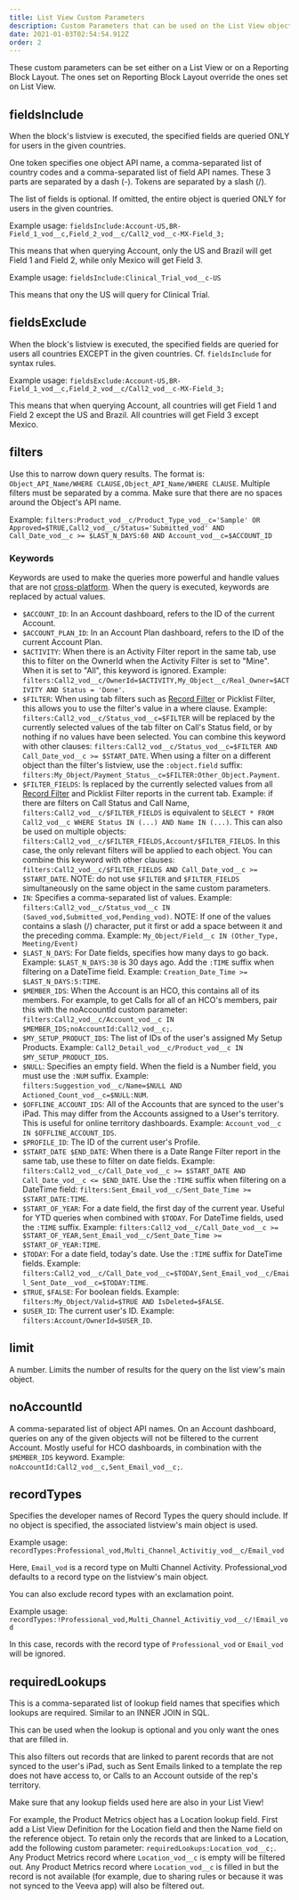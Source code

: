 ```yaml
---
title: List View Custom Parameters
description: Custom Parameters that can be used on the List View object
date: 2021-01-03T02:54:54.912Z
order: 2
---
```


These custom parameters can be set either on a List View or on a Reporting Block Layout. The ones set on Reporting Block Layout override the ones set on List View.

## fieldsInclude

When the block's listview is executed, the specified fields are queried ONLY for users in the given countries.

One token specifies one object API name, a comma-separated list of country codes and a comma-separated list of field API names. These 3 parts are separated by a dash (-). Tokens are separated by a slash (/).

The list of fields is optional. If omitted, the entire object is queried ONLY for users in the given countries.

Example usage: `fieldsInclude:Account-US,BR-Field_1_vod__c,Field_2_vod__c/Call2_vod__c-MX-Field_3;`

This means that when querying Account, only the US and Brazil will get Field 1 and Field 2, while only Mexico will get Field 3.

Example usage: `fieldsInclude:Clinical_Trial_vod__c-US`

This means that ony the US will query for Clinical Trial.

## fieldsExclude

When the block's listview is executed, the specified fields are queried for users all countries EXCEPT in the given countries. Cf. `fieldsInclude` for syntax rules.

Example usage: `fieldsExclude:Account-US,BR-Field_1_vod__c,Field_2_vod__c/Call2_vod__c-MX-Field_3;`

This means that when querying Account, all countries will get Field 1 and Field 2 except the US and Brazil. All countries will get Field 3 except Mexico.

## filters

Use this to narrow down query results. The format is: `Object_API_Name/WHERE CLAUSE,Object_API_Name/WHERE CLAUSE`. Multiple filters must be separated by a comma. Make sure that there are no spaces around the Object's API name.

Example: `filters:Product_vod__c/Product_Type_vod__c='Sample' OR Approved=$TRUE,Call2_vod__c/Status='Submitted_vod' AND Call_Date_vod__c >= $LAST_N_DAYS:60 AND Account_vod__c=$ACCOUNT_ID`

### Keywords

Keywords are used to make the queries more powerful and handle values that are not [cross-platform](https://support.veeva.com/hc/en-us/articles/360021663794-Why-do-HTML-Reports-Work-Differently-on-Different-Platforms-?source=search). When the query is executed, keywords are replaced by actual values.

- `$ACCOUNT_ID`: In an Account dashboard, refers to the ID of the current Account.
- `$ACCOUNT_PLAN_ID`: In an Account Plan dashboard, refers to the ID of the current Account Plan.
- `$ACTIVITY`: When there is an Activity Filter report in the same tab, use this to filter on the OwnerId when the Activity Filter is set to "Mine". When it is set to "All", this keyword is ignored. Example: `filters:Call2_vod__c/OwnerId=$ACTIVITY,My_Object__c/Real_Owner=$ACTIVITY AND Status = 'Done'`.
- `$FILTER`: When using tab filters such as [Record Filter](/reports/record-filter) or Picklist Filter, this allows you to use the filter's value in a where clause. Example: `filters:Call2_vod__c/Status_vod__c=$FILTER` will be replaced by the currently selected values of the tab filter on Call's Status field, or by nothing if no values have been selected. You can combine this keyword with other clauses: `filters:Call2_vod__c/Status_vod__c=$FILTER AND Call_Date_vod__c >= $START_DATE`. When using a filter on a different object than the filter's listview, use the `:object.field` suffix: `filters:My_Object/Payment_Status__c=$FILTER:Other_Object.Payment`.
- `$FILTER_FIELDS`: Is replaced by the currently selected values from all [Record Filter](/reports/record-filter) and Picklist Filter reports in the current tab. Example: if there are filters on Call Status and Call Name, `filters:Call2_vod__c/$FILTER_FIELDS` is equivalent to `SELECT * FROM Call2_vod__c WHERE Status IN (...) AND Name IN (...)`. This can also be used on multiple objects: `filters:Call2_vod__c/$FILTER_FIELDS,Account/$FILTER_FIELDS`. In this case, the only relevant filters will be applied to each object. You can combine this keyword with other clauses: `filters:Call2_vod__c/$FILTER_FIELDS AND Call_Date_vod__c >= $START_DATE`. NOTE: do not use `$FILTER` and `$FILTER_FIELDS` simultaneously on the same object in the same custom parameters.
- `IN`: Specifies a comma-separated list of values. Example: `filters:Call2_vod__c/Status_vod__c IN (Saved_vod,Submitted_vod,Pending_vod)`. NOTE: If one of the values contains a slash (/) character, put it first or add a space between it and the preceding comma. Example: `My_Object/Field__c IN (Other_Type, Meeting/Event)`
- `$LAST_N_DAYS`: For Date fields, specifies how many days to go back. Example: `$LAST_N_DAYS:30` is 30 days ago. Add the `:TIME` suffix when filtering on a DateTime field. Example: `Creation_Date_Time >= $LAST_N_DAYS:5:TIME`.
- `$MEMBER_IDS`: When the Account is an HCO, this contains all of its members. For example, to get Calls for all of an HCO's members, pair this with the noAccountId custom parameter: `filters:Call2_vod__c/Account_vod__c IN $MEMBER_IDS;noAccountId:Call2_vod__c;`.
- `$MY_SETUP_PRODUCT_IDS`: The list of IDs of the user's assigned My Setup Products. Example: `Call2_Detail_vod__c/Product_vod__c IN $MY_SETUP_PRODUCT_IDS`.
- `$NULL`: Specifies an empty field. When the field is a Number field, you must use the `:NUM` suffix. Example: `filters:Suggestion_vod__c/Name=$NULL AND Actioned_Count_vod__c=$NULL:NUM`.
- `$OFFLINE_ACCOUNT_IDS`: All of the Accounts that are synced to the user's iPad. This may differ from the Accounts assigned to a User's territory. This is useful for online territory dashboards. Example: `Account_vod__c IN $OFFLINE_ACCOUNT_IDS`.
- `$PROFILE_ID`: The ID of the current user's Profile.
- `$START_DATE $END_DATE`: When there is a Date Range Filter report in the same tab, use these to filter on date fields. Example: `filters:Call2_vod__c/Call_Date_vod__c >= $START_DATE AND Call_Date_vod__c <= $END_DATE`. Use the `:TIME` suffix when filtering on a DateTime field: `filters:Sent_Email_vod__c/Sent_Date_Time >= $START_DATE:TIME`.
- `$START_OF_YEAR`: For a date field, the first day of the current year. Useful for YTD queries when combined with `$TODAY`. For DateTime fields, used the `:TIME` suffix. Example: `filters:Call2_vod__c/Call_Date_vod__c >= $START_OF_YEAR,Sent_Email_vod__c/Sent_Date_Time >= $START_OF_YEAR:TIME`.
- `$TODAY`: For a date field, today's date. Use the `:TIME` suffix for DateTime fields. Example: `filters:Call2_vod__c/Call_Date_vod__c=$TODAY,Sent_Email_vod__c/Email_Sent_Date__vod__c=$TODAY:TIME`.
- `$TRUE`, `$FALSE`: For boolean fields. Example: `filters:My_Object/Valid=$TRUE AND IsDeleted=$FALSE`.
- `$USER_ID`: The current user's ID. Example: `filters:Account/OwnerId=$USER_ID`.

## limit

A number. Limits the number of results for the query on the list view's main object.

## noAccountId

A comma-separated list of object API names. On an Account dashboard, queries on any of the given objects will not be filtered to the current Account. Mostly useful for HCO dashboards, in combination with the `$MEMBER_IDS` keyword. Example: `noAccountId:Call2_vod__c,Sent_Email_vod__c;`.

## recordTypes

Specifies the developer names of Record Types the query should include. If no object is specified, the associated listview's main object is used.

Example usage: `recordTypes:Professional_vod,Multi_Channel_Activitiy_vod__c/Email_vod`

Here, `Email_vod` is a record type on Multi Channel Activity. Professional_vod defaults to a record type on the listview's main object.

You can also exclude record types with an exclamation point.

Example usage: `recordTypes:!Professional_vod,Multi_Channel_Activitiy_vod__c/!Email_vod`

In this case, records with the record type of `Professional_vod` or `Email_vod` will be ignored.

## requiredLookups

This is a comma-separated list of lookup field names that specifies which lookups are required. Similar to an INNER JOIN in SQL.

This can be used when the lookup is optional and you only want the ones that are filled in.

This also filters out records that are linked to parent records that are not synced to the user's iPad, such as Sent Emails linked to a template the rep does not have access to, or Calls to an Account outside of the rep's territory.

Make sure that any lookup fields used here are also in your List View!

For example, the Product Metrics object has a Location lookup field. First add a List View Definition for the Location field and then the Name field on the reference object. To retain only the records that are linked to a Location, add the following custom parameter: `requiredLookups:Location_vod__c;`. Any Product Metrics record where `Location_vod__c` is empty will be filtered out. Any Product Metrics record where `Location_vod__c` is filled in but the record is not available (for example, due to sharing rules or because it was not synced to the Veeva app) will also be filtered out.
